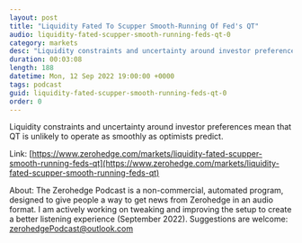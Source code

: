 ```yaml
---
layout: post
title: "Liquidity Fated To Scupper Smooth-Running Of Fed's QT"
audio: liquidity-fated-scupper-smooth-running-feds-qt-0
category: markets
desc: "Liquidity constraints and uncertainty around investor preferences mean that QT is unlikely to operate as smoothly as optimists predict."
duration: 00:03:08
length: 188
datetime: Mon, 12 Sep 2022 19:00:00 +0000
tags: podcast
guid: liquidity-fated-scupper-smooth-running-feds-qt-0
order: 0
---
```

Liquidity constraints and uncertainty around investor preferences mean that QT is unlikely to operate as smoothly as optimists predict.

Link: [https://www.zerohedge.com/markets/liquidity-fated-scupper-smooth-running-feds-qt](https://www.zerohedge.com/markets/liquidity-fated-scupper-smooth-running-feds-qt)

About: The Zerohedge Podcast is a non-commercial, automated program, designed to give people a way to get news from Zerohedge in an audio format.  I am actively working on tweaking and improving the setup to create a better listening experience (September 2022).  Suggestions are welcome: [zerohedgePodcast@outlook.com](mailto:zerohedgePodcast@outlook.com)